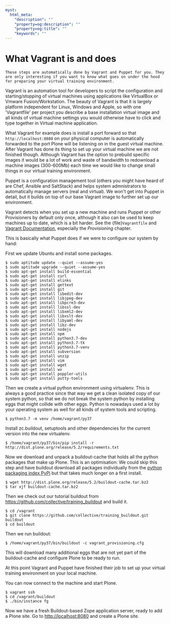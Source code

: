 ```yaml
---
myst:
  html_meta:
    "description": ""
    "property=og:description": ""
    "property=og:title": ""
    "keywords": ""
---
```


# What Vagrant is and does

```{note}
These steps are automatically done by Vagrant and Puppet for you. They are only interesting if you want to know what goes on under the hood for preparing your virtual training environment.
```

Vagrant is an automation tool for developers to script the configuration and starting/stopping of virtual machines using applications like VirtualBox or Vmware Fusion/Workstation. The beauty of Vagrant is that it is largely platform independent for Linux, Windows and Apple, so with one 'Vagrantfile' per project you describe a base installation virtual image and all kinds of virtual machine settings you would otherwise have to click and type together in Virtual machine application.

What Vagrant for example does is install a port forward so that `http://localhost:8080` on your physical computer is automatically forwarded to the port Plone will be listening on in the guest virtual machine. After Vagrant has done its thing to set up your virtual machine we are not finished though. Although Vagrant has the option to prebuild specific images it would be a lot of work and waste of bandwidth to redownload a machine images (300-600Mb) each time we would like to change small things in our virtual training environment.

Puppet is a configuration management tool (others you might have heard of are Chef, Ansible and SaltStack) and helps system admnistrators to automatically manage servers (real and virtual). We won't get into Puppet in detail, but it builds on top of our base Vagrant image to further set up our environment.

Vagrant detects when you set up a new machine and runs Puppet or other Provisioners by default only once, although it also can be used to keep machines up to date, which is a bit harder. See the {file}`Vagrantfile` and [Vagrant Documentation](https://www.vagrantup.com/docs), especially the *Provisioning* chapter.

This is basically what Puppet does if we were to configure our system by hand:

First we update Ubuntu and install some packages.

```shell
$ sudo aptitude update --quiet --assume-yes
$ sudo aptitude upgrade --quiet --assume-yes
$ sudo apt-get install build-essential
$ sudo apt-get install curl
$ sudo apt-get install elinks
$ sudo apt-get install gettext
$ sudo apt-get install git
$ sudo apt-get install libedit-dev
$ sudo apt-get install libjpeg-dev
$ sudo apt-get install libpcre3-dev
$ sudo apt-get install libssl-dev
$ sudo apt-get install libxml2-dev
$ sudo apt-get install libxslt-dev
$ sudo apt-get install libyaml-dev
$ sudo apt-get install libz-dev
$ sudo apt-get install nodejs
$ sudo apt-get install npm
$ sudo apt-get install python3.7-dev
$ sudo apt-get install python3.7-tk
$ sudo apt-get install python3.7-venv
$ sudo apt-get install subversion
$ sudo apt-get install unzip
$ sudo apt-get install vim
$ sudo apt-get install wget
$ sudo apt-get install wv
$ sudo apt-get install poppler-utils
$ sudo apt-get install putty-tools
```

Then we create a virtual python environment using virtualenv. This is always a good practice since that way we get a clean isolated copy of our system python, so that we do not break the system python by installing eggs that might collide with other eggs. Python is nowadays used a lot by your operating system as well for all kinds of system tools and scripting.

```shell
$ python3.7 -m venv /home/vagrant/py37
```

Install zc.buildout, setuptools and other dependencies for the current version into the new virtualenv.

```shell
$ /home/vagrant/py37/bin/pip install -r http://dist.plone.org/release/5.2/requirements.txt
```

Now we download and unpack a buildout-cache that holds all the python packages that make up Plone. This is an optimisation: We could skip this step and have buildout download all packages individually from the [python packaging index PyPi](https://pypi.org) but that takes much longer on a first install.

```shell
$ wget http://dist.plone.org/release/5.2/buildout-cache.tar.bz2
$ tar xjf buildout-cache.tar.bz2
```

Then we check out our tutorial buildout from <https://github.com/collective/training_buildout> and build it.

```shell
$ cd /vagrant
$ git clone https://github.com/collective/training_buildout.git buildout
$ cd buildout
```

Then we run buildout:

```shell
$ /home/vagrant/py37/bin/buildout -c vagrant_provisioning.cfg
```

This will download many additional eggs that are not yet part of the buildout-cache and configure Plone to be ready to run.

At this point Vagrant and Puppet have finished their job to set up your virtual training environment on your local machine.

You can now connect to the machine and start Plone.

```shell
$ vagrant ssh
$ cd /vagrant/buildout
$ ./bin/instance fg
```

Now we have a fresh Buildout-based Zope application server, ready to add a Plone site. Go to <http://localhost:8080> and create a Plone site.
